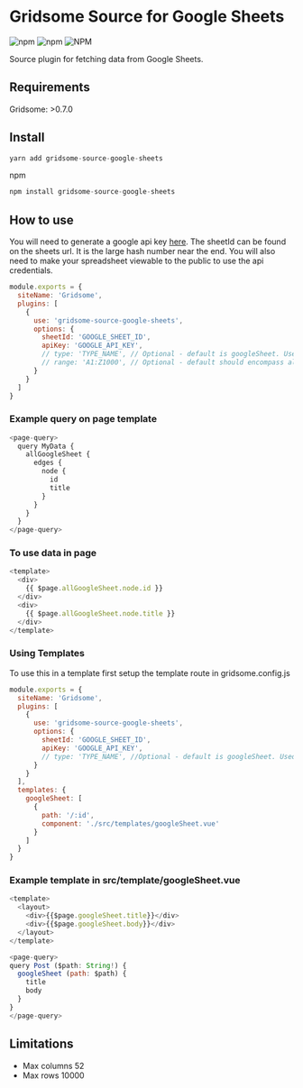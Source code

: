 # Gridsome Source for Google Sheets

![npm](https://img.shields.io/npm/v/gridsome-source-google-sheets.svg)
![npm](https://img.shields.io/npm/dt/gridsome-source-google-sheets.svg)
![NPM](https://img.shields.io/npm/l/gridsome-source-google-sheets.svg)

Source plugin for fetching data from Google Sheets. 

## Requirements

Gridsome: >0.7.0

## Install 

```js
yarn add gridsome-source-google-sheets
```
npm
```js
npm install gridsome-source-google-sheets
```

## How to use

You will need to generate a google api key [here](https://console.developers.google.com/apis/credentials). The sheetId 
can be found on the sheets url. It is the large hash number near the end. You will also need to make your spreadsheet viewable to the public to use the api credentials.

```js
module.exports = {
  siteName: 'Gridsome',
  plugins: [
    {
      use: 'gridsome-source-google-sheets',
      options: {
        sheetId: 'GOOGLE_SHEET_ID', 
        apiKey: 'GOOGLE_API_KEY',
        // type: 'TYPE_NAME', // Optional - default is googleSheet. Used for graphql queries.
        // range: 'A1:Z1000', // Optional - default should encompass all cells in a sheet. Specific tabs in a sheet can be specified like 'tab_name!A1:Z1000'.  
      }
    }
  ]
}
```

### Example query on page template

```js
<page-query>
  query MyData {
    allGoogleSheet {
      edges {
        node {
          id
          title
        }
      }
    }
  }
</page-query>
```

### To use data in page

```js
<template>
  <div>
    {{ $page.allGoogleSheet.node.id }}
  </div>
  <div>
    {{ $page.allGoogleSheet.node.title }}
  </div>
</template>
```

### Using Templates

To use this in a template first setup the template route in gridsome.config.js

```js
module.exports = {
  siteName: 'Gridsome',
  plugins: [
    {
      use: 'gridsome-source-google-sheets',
      options: {
        sheetId: 'GOOGLE_SHEET_ID', 
        apiKey: 'GOOGLE_API_KEY',
        // type: 'TYPE_NAME', //Optional - default is googleSheet. Used for graphql queries.
      }
    }
  ],
  templates: {
    googleSheet: [
      {
        path: '/:id',
        component: './src/templates/googleSheet.vue'
      }
    ]
  }
}

```

### Example template in src/template/googleSheet.vue

```js
<template>
  <layout>
    <div>{{$page.googleSheet.title}}</div>
    <div>{{$page.googleSheet.body}}</div>
  </layout>
</template>

<page-query>
query Post ($path: String!) {
  googleSheet (path: $path) {
    title
    body
  }
}
</page-query>
```

## Limitations

* Max columns 52
* Max rows 10000
